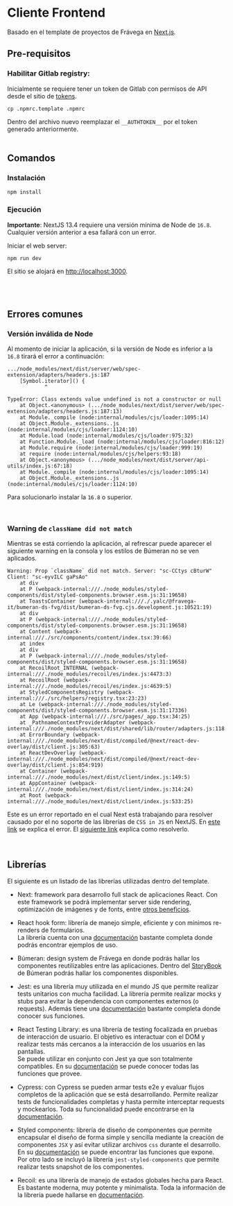 # Cliente Frontend

Basado en el template de proyectos de Frávega en [Next.js](https://nextjs.org/).

## Pre-requisitos

### Habilitar Gitlab registry:

Inicialmente se requiere tener un token de Gitlab con permisos de API desde el sitio de [tokens](https://gitlab.com/-/profile/personal_access_tokens).

```
cp .npmrc.template .npmrc
```

Dentro del archivo nuevo reemplazar el `__AUTHTOKEN__` por el token generado anteriormente.
<br /><br />

## Comandos

### Instalación

```
npm install
```

### Ejecución

**Importante**: NextJS 13.4 requiere una versión mínima de Node de `16.8`. Cualquier versión anterior a esa fallará con un error.

Iniciar el web server:

```bash
npm run dev
```

El sitio se alojará en [http://localhost:3000](http://localhost:3000).

<br /><br />

## Errores comunes

### Versión inválida de Node

Al momento de iniciar la aplicación, si la versión de Node es inferior a la `16.8` tirará el error a continuación:

```
.../node_modules/next/dist/server/web/spec-extension/adapters/headers.js:187
    [Symbol.iterator]() {
            ^

TypeError: Class extends value undefined is not a constructor or null
    at Object.<anonymous> (.../node_modules/next/dist/server/web/spec-extension/adapters/headers.js:187:13)
    at Module._compile (node:internal/modules/cjs/loader:1095:14)
    at Object.Module._extensions..js (node:internal/modules/cjs/loader:1124:10)
    at Module.load (node:internal/modules/cjs/loader:975:32)
    at Function.Module._load (node:internal/modules/cjs/loader:816:12)
    at Module.require (node:internal/modules/cjs/loader:999:19)
    at require (node:internal/modules/cjs/helpers:93:18)
    at Object.<anonymous> (.../node_modules/next/dist/server/api-utils/index.js:67:18)
    at Module._compile (node:internal/modules/cjs/loader:1095:14)
    at Object.Module._extensions..js (node:internal/modules/cjs/loader:1124:10)
```

Para solucionarlo instalar la `16.8` o superior.

<br />

### Warning de `className did not match`

Mientras se está corriendo la aplicación, al refrescar puede aparecer el siguiente warning en la consola y los estilos de Búmeran no se ven aplicados.

```
Warning: Prop `className` did not match. Server: "sc-CCtys cBturW" Client: "sc-eyvILC gaPsAo"
    at div
    at P (webpack-internal:///./node_modules/styled-components/dist/styled-components.browser.esm.js:31:19658)
    at ToastsContainer (webpack-internal:///./.yalc/@fravega-it/bumeran-ds-fvg/dist/bumeran-ds-fvg.cjs.development.js:10521:19)
    at div
    at P (webpack-internal:///./node_modules/styled-components/dist/styled-components.browser.esm.js:31:19658)
    at Content (webpack-internal:///./src/components/content/index.tsx:39:66)
    at index
    at div
    at P (webpack-internal:///./node_modules/styled-components/dist/styled-components.browser.esm.js:31:19658)
    at RecoilRoot_INTERNAL (webpack-internal:///./node_modules/recoil/es/index.js:4473:3)
    at RecoilRoot (webpack-internal:///./node_modules/recoil/es/index.js:4639:5)
    at StyledComponentsRegistry (webpack-internal:///./src/helpers/registry.tsx:23:23)
    at Le (webpack-internal:///./node_modules/styled-components/dist/styled-components.browser.esm.js:31:17336)
    at App (webpack-internal:///./src/pages/_app.tsx:34:25)
    at _PathnameContextProviderAdapter (webpack-internal:///./node_modules/next/dist/shared/lib/router/adapters.js:118:24)
    at ErrorBoundary (webpack-internal:///./node_modules/next/dist/compiled/@next/react-dev-overlay/dist/client.js:305:63)
    at ReactDevOverlay (webpack-internal:///./node_modules/next/dist/compiled/@next/react-dev-overlay/dist/client.js:854:919)
    at Container (webpack-internal:///./node_modules/next/dist/client/index.js:149:5)
    at AppContainer (webpack-internal:///./node_modules/next/dist/client/index.js:314:24)
    at Root (webpack-internal:///./node_modules/next/dist/client/index.js:533:25)
```

Este es un error reportado en el cual Next está trabajando para resolver causado por el no soporte de las librerías de `CSS in JS` en NextJS. En [este link](https://nextjs.org/docs/app/building-your-application/styling/css-in-js) se explica el error.
El [siguiente link](https://nextjs.org/docs/messages/react-hydration-error) explica como resolverlo.

<br />

## Librerías

El siguiente es un listado de las librerías utilizadas dentro del template.

- Next: framework para desarrollo full stack de aplicaciones React. Con este framework se podrá implementar server side rendering, optimización de imágenes y de fonts, entre [otros beneficios](https://nextjs.org/learn/foundations/about-nextjs/what-is-nextjs).

- React hook form: librería de manejo simple, eficiente y con mínimos re-renders de formularios.<br />
  La librería cuenta con una [documentación](https://react-hook-form.com/get-started) bastante completa donde podrás encontrar ejemplos de uso.

- Búmeran: design system de Frávega en donde podrás hallar los componentes reutilizables entre las aplicaciones. Dentro del [StoryBook](https://bumeran-ds.fravega.com/?path=/story/introducci%C3%B3n--page) de Búmeran podrás hallar los componentes disponibles.

- Jest: es una librería muy utilizada en el mundo JS que permite realizar tests unitarios con mucha facilidad. La librería permite realizar mocks y stubs para evitar la dependencia con componentes externos (o requests). Además tiene una [documentación](https://jestjs.io/docs/getting-started) bastante completa donde conocer sus funciones.

- React Testing Library: es una librería de testing focalizada en pruebas de interacción de usuario. El objetivo es interactuar con el DOM y realizar tests más cercanos a la interacción de los usuarios en las pantallas. <br />
  Se puede utilizar en conjunto con Jest ya que son totalmente compatibles. En su [documentación](https://testing-library.com/docs/) se puede conocer todas las funciones que provee.

- Cypress: con Cypress se pueden armar tests e2e y evaluar flujos completos de la aplicación que se está desarrollando. Permite realizar tests de funcionalidades completas y hasta permite interceptar requests y mockearlos. Toda su funcionalidad puede encontrarse en la [documentación](https://docs.cypress.io/guides/overview/why-cypress).

- Styled components: librería de diseño de componentes que permite encapsular el diseño de forma simple y sencilla mediante la creación de componentes `JSX` y así evitar utilizar archivos `css` durante el desarrollo. En su [documentación](https://styled-components.com/docs) se puede encontrar las funciones que expone.<br />
  Por otro lado se incluyó la librería `jest-styled-components` que permite realizar tests snapshot de los componentes.

- Recoil: es una librería de manejo de estados globales hecha para React. Es bastante moderna, muy potente y minimalista. Toda la información de la librería puede hallarse en [documentación](https://recoiljs.org/docs/introduction/motivation).
